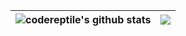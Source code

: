 | <img align="center" src="https://github-readme-stats.vercel.app/api?username=codereptile&show_icons=true&include_all_commits=true&theme=aura&hide_border=true" alt="codereptile's github stats"/>|<img align="center" src="https://github-readme-stats.vercel.app/api/top-langs/?username=codereptile&layout=compact&theme=aura&hide_border=true"/>|
| ------------- | ------------- |
